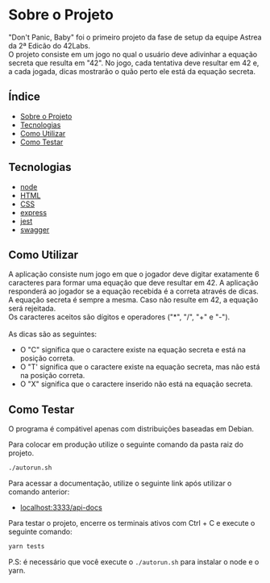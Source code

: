 # Sobre o Projeto

"Don't Panic, Baby" foi  o primeiro projeto da fase de setup da equipe Astrea da
2ª Edicão do 42Labs.</br>
O projeto consiste em um jogo no qual o usuário deve adivinhar
a equação secreta que resulta em "42". No jogo, cada tentativa deve resultar em 42 e, a cada jogada, dicas mostrarão o 
quão perto ele está da equação secreta.

## Índice

- [Sobre o Projeto](#Sobre-o-Projeto)
- [Tecnologias](#Tecnologias)
- [Como Utilizar](#Como-Utilizar)
- [Como Testar](#Como-Testar)

## Tecnologias

- [node](https://nodejs.org/en/)
- [HTML](https://developer.mozilla.org/pt-BR/docs/Web/HTML)
- [CSS](https://developer.mozilla.org/pt-BR/docs/Web/CSS)
- [express](https://expressjs.com/pt-br/starter/installing.html)
- [jest](https://jestjs.io/pt-BR/)
- [swagger](https://swagger.io)

## Como Utilizar

A aplicação consiste num jogo em que o jogador deve digitar exatamente 6 caracteres para formar uma equação que deve resultar em 42. A aplicação responderá ao jogador se a equação recebida é a correta através de dicas.</br>
A equação secreta é sempre a mesma. Caso não resulte em 42, a equação será rejeitada.</br>
Os caracteres aceitos são dígitos e operadores ("*", "/", "+" e "-").</br></br>
As dicas são as seguintes:
* O "C" significa que o caractere existe na equação secreta e está na posição correta.
* O "T' significa que o caractere existe na equação secreta, mas não está na posição correta.
* O "X" significa que o caractere inserido não está na equação secreta.

## Como Testar

O programa é compátivel apenas com distribuições baseadas em Debian.

Para colocar em produção utilize o seguinte comando da pasta raiz do projeto. 

```sh
./autorun.sh
```

Para acessar a documentação, utilize o seguinte link após utilizar o comando anterior: 

- [localhost:3333/api-docs](http://localhost:3333/api-docs)

Para testar o projeto, encerre os terminais ativos com Ctrl + C e execute o seguinte comando:

```sh
yarn tests
```

P.S: é necessário que você execute o ```./autorun.sh``` para instalar o node e o yarn.

